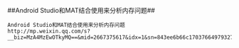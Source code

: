##Android Studio和MAT结合使用来分析内存问题##
```
Android Studio和MAT结合使用来分析内存问题
http://mp.weixin.qq.com/s?__biz=MzA4MzEwOTkyMQ==&mid=2667375617&idx=1&sn=843ee6b66c17037664979327e0dd7eb5&scene=23&srcid=0810o0f6TwiWxLhBW5M9onJ2#rd
```